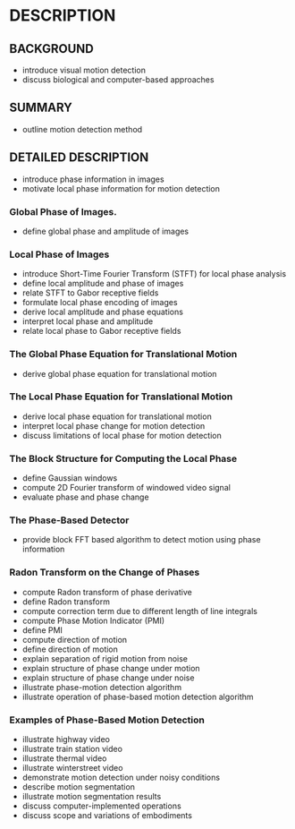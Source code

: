 # DESCRIPTION

## BACKGROUND

- introduce visual motion detection
- discuss biological and computer-based approaches

## SUMMARY

- outline motion detection method

## DETAILED DESCRIPTION

- introduce phase information in images
- motivate local phase information for motion detection

### Global Phase of Images.

- define global phase and amplitude of images

### Local Phase of Images

- introduce Short-Time Fourier Transform (STFT) for local phase analysis
- define local amplitude and phase of images
- relate STFT to Gabor receptive fields
- formulate local phase encoding of images
- derive local amplitude and phase equations
- interpret local phase and amplitude
- relate local phase to Gabor receptive fields

### The Global Phase Equation for Translational Motion

- derive global phase equation for translational motion

### The Local Phase Equation for Translational Motion

- derive local phase equation for translational motion
- interpret local phase change for motion detection
- discuss limitations of local phase for motion detection

### The Block Structure for Computing the Local Phase

- define Gaussian windows
- compute 2D Fourier transform of windowed video signal
- evaluate phase and phase change

### The Phase-Based Detector

- provide block FFT based algorithm to detect motion using phase information

### Radon Transform on the Change of Phases

- compute Radon transform of phase derivative
- define Radon transform
- compute correction term due to different length of line integrals
- compute Phase Motion Indicator (PMI)
- define PMI
- compute direction of motion
- define direction of motion
- explain separation of rigid motion from noise
- explain structure of phase change under motion
- explain structure of phase change under noise
- illustrate phase-motion detection algorithm
- illustrate operation of phase-based motion detection algorithm

### Examples of Phase-Based Motion Detection

- illustrate highway video
- illustrate train station video
- illustrate thermal video
- illustrate winterstreet video
- demonstrate motion detection under noisy conditions
- describe motion segmentation
- illustrate motion segmentation results
- discuss computer-implemented operations
- discuss scope and variations of embodiments


